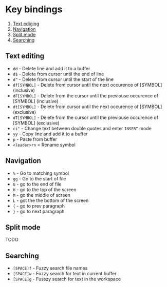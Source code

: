 # Key bindings

1. [Text ediging](#text-editing)
2. [Navigation](#navigation)
3. [Split mode](#split-mode)
4. [Searching](#searching)

## Text editing

- `dd` - Delete line and add it to a buffer
- `d$` - Delete from cursor until the end of line
- `d^` - Delete from cursor until the start of the line
- `df[SYMBOL]` - Delete from cursor until the next occurence of [SYMBOL] (inclusive)
- `dF[SYMBOL]` - Delete from the cursor until the previouse occurence of [SYMBOL] (inclusive)
- `dt[SYMBOL]` - Delete from cursor until the next occurence of [SYMBOL] (exclusive)
- `dT[SYMBOL]` - Delete from the cursor until the previouse occurence of [SYMBOL] (exclusive)
- `ci"` - Change text between double quotes and enter `INSERT` mode
- `yy` - Copy line and add it to a buffer
- `p` - Paste from buffer
- `<leader>rn` = Rename symbol

## Navigation

- `%` - Go to matching symbol
- `gg` - Go to the start of file
- `G` - go to the end of file
- `H` - go to the top of the screen
- `M` - go the middle of screen
- `L` - got the the bottom of the screen
- `{` - go to prev paragraph
- `}` - go to next paragraph

## Split mode

TODO

## Searching

- `[SPACE]f` - Fuzzy search file names
- `[SPACE]w` - Fuzzy search for text in current buffer
- `[SPACE]g` - Fusszy search for text in the workspace

